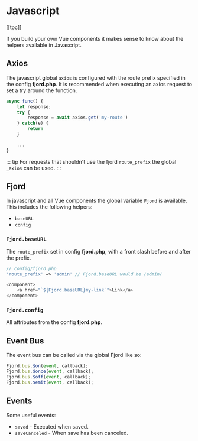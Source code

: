 # Javascript

[[toc]]

If you build your own Vue components it makes sense to know about the helpers available in Javascript.

## Axios

The javascript global `axios` is configured with the route prefix specified in the config **fjord.php**. It is recommended when executing an axios request to set a try around the function.

```javascript
async func() {
    let response;
    try {
        response = await axios.get('my-route')
    } catch(e) {
        return
    }

    ...
}
```

::: tip
For requests that shouldn't use the fjord `route_prefix` the global `_axios` can be used.
:::

## Fjord

In javascript and all Vue components the global variable `Fjord` is available. This includes the following helpers:

-   `baseURL`
-   `config`

### `Fjord.baseURL`

The `route_prefix` set in config **fjord.php**, with a front slash before and after the prefix.

```php
// config/fjord.php
'route_prefix' => 'admin' // Fjord.baseURL would be /admin/
```

```javascript
<component>
    <a href="`${Fjord.baseURL}my-link`">Link</a>
</component>
```

### `Fjord.config`

All attributes from the config **fjord.php**.

## Event Bus

The event bus can be called via the global Fjord like so:

```javascript
Fjord.bus.$on(event, callback);
Fjord.bus.$once(event, callback);
Fjord.bus.$off(event, callback);
Fjord.bus.$emit(event, callback);
```

## Events

Some useful events:

-   `saved` - Executed when saved.
-   `saveCanceled` - When save has been canceled.
